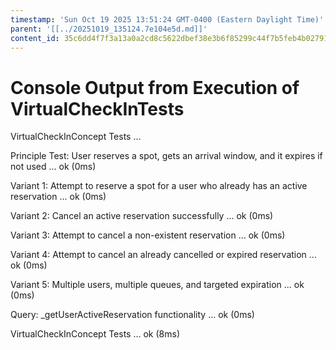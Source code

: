 ```yaml
---
timestamp: 'Sun Oct 19 2025 13:51:24 GMT-0400 (Eastern Daylight Time)'
parent: '[[../20251019_135124.7e104e5d.md]]'
content_id: 35c6dd4f7f3a13a0a2cd8c5622dbef38e3b6f85299c44f7b5feb4b0279174848
---
```


# Console Output from Execution of VirtualCheckInTests

VirtualCheckInConcept Tests ...

Principle Test: User reserves a spot, gets an arrival window, and it expires if not used ... ok (0ms)

Variant 1: Attempt to reserve a spot for a user who already has an active reservation ... ok (0ms)

Variant 2: Cancel an active reservation successfully ... ok (0ms)

Variant 3: Attempt to cancel a non-existent reservation ... ok (0ms)

Variant 4: Attempt to cancel an already cancelled or expired reservation ... ok (0ms)

Variant 5: Multiple users, multiple queues, and targeted expiration ... ok (0ms)

Query: \_getUserActiveReservation functionality ... ok (0ms)

VirtualCheckInConcept Tests ... ok (8ms)
